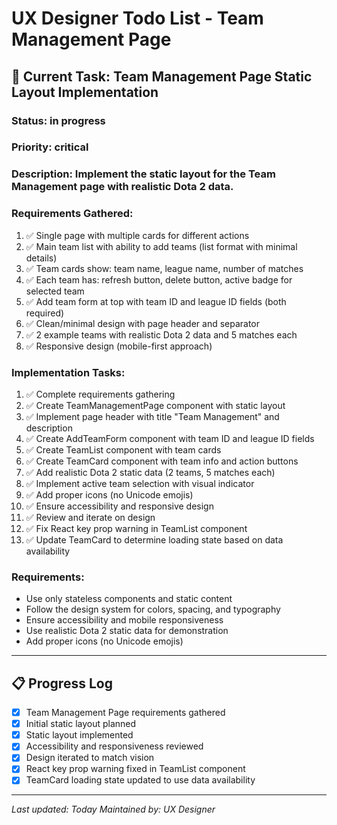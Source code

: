 # UX Designer Todo List - Team Management Page

## 🎯 Current Task: Team Management Page Static Layout Implementation

### **Status**: in progress
### **Priority**: critical
### **Description**: Implement the static layout for the Team Management page with realistic Dota 2 data.

### **Requirements Gathered**:
1. ✅ Single page with multiple cards for different actions
2. ✅ Main team list with ability to add teams (list format with minimal details)
3. ✅ Team cards show: team name, league name, number of matches
4. ✅ Each team has: refresh button, delete button, active badge for selected team
5. ✅ Add team form at top with team ID and league ID fields (both required)
6. ✅ Clean/minimal design with page header and separator
7. ✅ 2 example teams with realistic Dota 2 data and 5 matches each
8. ✅ Responsive design (mobile-first approach)

### **Implementation Tasks**:
1. ✅ Complete requirements gathering
2. ✅ Create TeamManagementPage component with static layout
3. ✅ Implement page header with title "Team Management" and description
4. ✅ Create AddTeamForm component with team ID and league ID fields
5. ✅ Create TeamList component with team cards
6. ✅ Create TeamCard component with team info and action buttons
7. ✅ Add realistic Dota 2 static data (2 teams, 5 matches each)
8. ✅ Implement active team selection with visual indicator
9. ✅ Add proper icons (no Unicode emojis)
10. ✅ Ensure accessibility and responsive design
11. ✅ Review and iterate on design
12. ✅ Fix React key prop warning in TeamList component
13. ✅ Update TeamCard to determine loading state based on data availability

### **Requirements**:
- Use only stateless components and static content
- Follow the design system for colors, spacing, and typography
- Ensure accessibility and mobile responsiveness
- Use realistic Dota 2 static data for demonstration
- Add proper icons (no Unicode emojis)

---

## 📋 Progress Log
- [x] Team Management Page requirements gathered
- [x] Initial static layout planned
- [x] Static layout implemented
- [x] Accessibility and responsiveness reviewed
- [x] Design iterated to match vision
- [x] React key prop warning fixed in TeamList component
- [x] TeamCard loading state updated to use data availability

---

*Last updated: Today*
*Maintained by: UX Designer* 